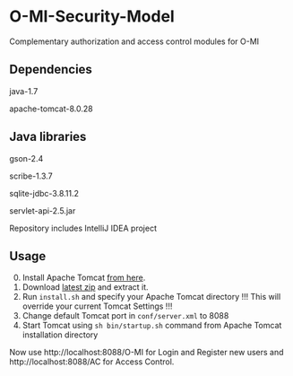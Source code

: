 # O-MI-Security-Model
Complementary authorization and access control modules for O-MI

Dependencies
------------
java-1.7

apache-tomcat-8.0.28

Java libraries
--------------
gson-2.4

scribe-1.3.7

sqlite-jdbc-3.8.11.2

servlet-api-2.5.jar


Repository includes IntelliJ IDEA project

Usage
------------
0. Install Apache Tomcat [from here](https://tomcat.apache.org/download-80.cgi).
1. Download [latest zip](https://github.com/filiroman/O-MI-Security-Model/archive/master.zip) and extract it.
2. Run `install.sh` and specify your Apache Tomcat directory
!!! This will override your current Tomcat Settings !!!
3. Change default Tomcat port in `conf/server.xml` to 8088
4. Start Tomcat using `sh bin/startup.sh` command from Apache Tomcat installation directory

Now use http://localhost:8088/O-MI for Login and Register new users and http://localhost:8088/AC for Access Control.

